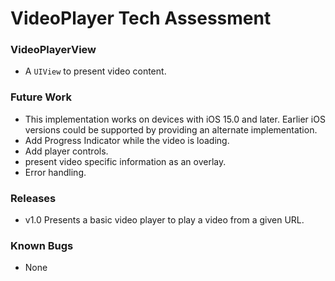# VideoPlayer Tech Assessment

### VideoPlayerView
- A ``UIView`` to present video content.
 
### Future Work
- This implementation works on devices with iOS 15.0 and later. Earlier iOS 
  versions could be supported by providing an alternate implementation.
- Add Progress Indicator while the video is loading.
- Add player controls.
- present video specific information as an overlay.
- Error handling.

### Releases
- v1.0 Presents a basic video player to play a video from a given URL.

### Known Bugs
- None
